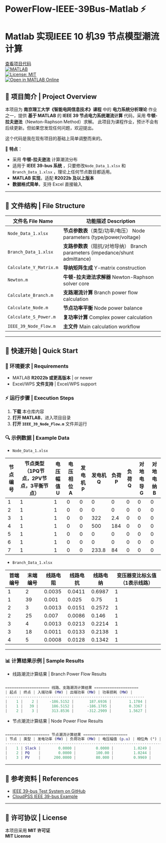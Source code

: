 # PowerFlow-IEEE-39Bus-Matlab ⚡ 
# Matlab 实现IEEE 10 机39 节点模型潮流计算

[查看项目代码](https://github.com/qeqeq1/PowerFlow-IEEE-39Bus-Matlab)   
[![MATLAB](https://img.shields.io/badge/MATLAB-R2022b%2B-blue.svg)](https://www.mathworks.com/)  
[![License: MIT](https://img.shields.io/badge/License-MIT-green.svg)](LICENSE)  
[![Open in MATLAB Online](https://www.mathworks.com/images/responsive/global/open-in-matlab-online.svg)](https://matlab.mathworks.com/)

## 📌 项目简介 | Project Overview

本项目为 **南京理工大学《智能电网信息技术》课程** 中的 **电力系统分析理论** 作业之一，提供 **基于 MATLAB** 的 **IEEE 39 节点电力系统潮流计算** 代码，采用 **牛顿-拉夫逊法**（Newton-Raphson Method）求解。
此项目为课程作业，预计不会有后续更新。但如果您发现任何问题，欢迎提出。

这个代码是我在现有项目的基础上简单调整而来的。

🚀 **特点**：
- 采用 **牛顿-拉夫逊法** 计算潮流分布
- 适用于 **IEEE 39-bus 系统** ，只要修改`Node_Data_1.xlsx`   和`Branch_Data_1.xlsx`  ，理论上任何节点数目都适用。
- **MATLAB 实现**，适配 **R2022b 及以上版本**
- **数据格式简单**，支持 Excel 直接输入

---

## 📂 文件结构 | File Structure

| 文件名 File Name               | 功能描述 Description                                                   |
|--------------------------------|------------------------------------------------------------------------|
| `Node_Data_1.xlsx`            | **节点参数表**（类型/功率/电压） Node parameters (type/power/voltage)   |
| `Branch_Data_1.xlsx`          | **支路参数表**（阻抗/对地导纳） Branch parameters (impedance/shunt admittance) |
| `Calculate_Y_Matrix.m`        | **导纳矩阵生成** Y-matrix construction                                |
| `Newton.m`                    | **牛顿-拉夫逊法求解器** Newton-Raphson solver core                      |
| `Calculate_Branch.m`          | **支路潮流计算** Branch power flow calculation                         |
| `Calculate_Node.m`            | **节点功率平衡** Node power balance                                   |
| `Calculate_S_Power.m`         | **复功率计算** Complex power calculation                              |
| `IEEE_39_Node_Flow.m`         | **主文件** Main calculation workflow                              |

---

## 🚀 快速开始 | Quick Start

### 📌 环境要求 | Requirements
- MATLAB **R2022b 或更高版本** | or newer
- Excel/WPS **文件支持** | Excel/WPS support

### ⚡ 运行步骤 | Execution Steps
1. **下载** 本仓库内容
2. **打开 MATLAB**，进入项目目录
3. **打开 `IEEE_39_Node_Flow.m`** 文件并运行


### 🔍 示例数据 | Example Data


- `Node_Data_1.xlsx`

| 节点编号 | 节点类型（1PQ节点，2PV节点，3平衡节点） | 电压幅值U | 电压相位A | 发电机P | 发电机Q | 负荷P | 负荷Q | 对地电导G | 对地电纳B |
|----------|-----------------------------------------|-----------|-----------|---------|---------|-------|-------|-----------|-----------|
| 1        | 1                                       | 1         | 0         | 0       | 0       | 0     | 0     | 0         | 0         |
| 2        | 1                                       | 1         | 0         | 0       | 0       | 0     | 0     | 0         | 0         |
| 3        | 1                                       | 1         | 0         | 0       | 322     | 2.4   | 0     | 0         | 0         |
| 4        | 1                                       | 1         | 0         | 0       | 500     | 184   | 0     | 0         | 0         |
| 5        | 1                                       | 1         | 0         | 0       | 0       | 0     | 0     | 0         | 0         |
| 6        | 1                                       | 1         | 0         | 0       | 0       | 0     | 0     | 0         | 0         |
| 7        | 1                                       | 1         | 0         | 0       | 233.8   | 84    | 0     | 0         | 0         |

- `Branch_Data_1.xlsx`

| 首端编号 | 末端编号 | 线路电阻 | 线路电抗 | 线路电纳 | 变压器变比标幺值（1表示线路） |
|----------|----------|----------|----------|----------|---------------------------------|
| 1        | 2        | 0.0035   | 0.0411   | 0.6987   | 1                               |
| 1        | 39       | 0.001    | 0.025    | 0.75     | 1                               |
| 2        | 3        | 0.0013   | 0.0151   | 0.2572   | 1                               |
| 2        | 25       | 0.007    | 0.0086   | 0.146    | 1                               |
| 3        | 4        | 0.0013   | 0.0213   | 0.2214   | 1                               |
| 3        | 18       | 0.0011   | 0.0133   | 0.2138   | 1                               |
| 4        | 5        | 0.0008   | 0.0128   | 0.1342   | 1                               |


---

### 📊 计算结果示例 | Sample Results

- 线路潮流计算结果 | Branch Power Flow Results

```matlab

==================== 线路、支路潮流计算结果 ====================
| 起点 | 终点 | 入端功率 (MW) | 出端功率 (MW) | 功率损耗 (MW) |
---------------------------------------------------------------
|    1 |    2 |     -186.5152 |       187.6936 |        1.1784 |
|    1 |   39 |      186.5152 |      -186.1785 |        0.3367 |
|    2 |    3 |      313.8536 |      -312.2909 |        1.5627 |
```


- 节点潮流计算结果 | Node Power Flow Results
  
```matlab

==================== 节点潮流计算结果 ====================
| 节点 | 类型 | 发电功率 (MW) | 负荷功率 (MW) | 电压幅值 (p.u) | 相位角 (°) |
--------------------------------------------------------------------------------
|    1 | Slack |        0.0000 |         0.0000 |         1.0249 |       2.54 |
|    2 | PQ    |        0.0000 |         100.00 |         1.0244 |       6.78 |
|    3 | PV    |      200.0000 |         80.000 |         0.9969 |       4.24 |
```


---

## 📖 参考资料 | References
- [IEEE 39-bus Test System on GitHub](https://github.com/fxm-fxm/IEEE39_PowerFlowCalculation_Matlab)
- [CloudPSS IEEE 39-bus Example](https://legacy.kb.cloudpss.net/zh/examples/IEEE39.html)
---

## 📜 许可协议 | License

本项目采用 **MIT 许可证**  
**MIT License**


